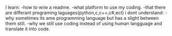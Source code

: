 I learn:
-how to wrie a readme.
-what platform to use my coding.
-that there are differant programing laguages(python,c,c++,c#,ect)
i dont understand:
-why sometimes its ame programming language but has a slight between them still.
-why we still use coding instead of using human langguage and translate it into code.
<!---
swerd1369/swerd1369 is a ✨ special ✨ repository because its `README.md` (this file) appears on your GitHub profile.
You can click the Preview link to take a look at your changes.
--->
